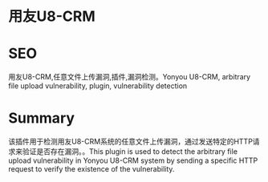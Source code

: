 # 用友U8-CRM
# SEO
用友U8-CRM,任意文件上传漏洞,插件,漏洞检测。Yonyou U8-CRM, arbitrary file upload vulnerability, plugin, vulnerability detection
# Summary
该插件用于检测用友U8-CRM系统的任意文件上传漏洞，通过发送特定的HTTP请求来验证是否存在漏洞。。This plugin is used to detect the arbitrary file upload vulnerability in Yonyou U8-CRM system by sending a specific HTTP request to verify the existence of the vulnerability.
